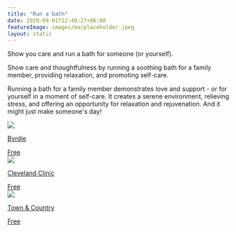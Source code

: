 ```yaml
---
title: "Run a bath"
date: 2020-09-01T12:49:27+06:00
featureImage: images/ma/placeholder.jpeg
layout: static
---
```


Show you care and run a bath for someone (or yourself).

Show care and thoughtfulness by running a soothing bath for a family member, providing relaxation, and promoting self-care.

Running a bath for a family member demonstrates love and support - or for yourself in a moment of self-care. It creates a serene environment, relieving stress, and offering an opportunity for relaxation and rejuvenation. And it might just make someone's day!

<a class="ma-link" href="https://www.byrdie.com/steps-to-create-the-perfect-bath-346964"><div class="ma-card ma-card-Community"><div class="ma-icon"><img src ="/images/Icon-check - community - opacity.svg"/></div><div class="ma-name"><p>Byrdie</p></div><div class="ma-paid-text"><span>Free</span></div></div></a><a class="ma-link" href="https://health.clevelandclinic.org/reasons-to-take-a-bath/"><div class="ma-card ma-card-Community"><div class="ma-icon"><img src ="/images/Icon-check - community - opacity.svg"/></div><div class="ma-name"><p>Cleveland Clinic</p></div><div class="ma-paid-text"><span>Free</span></div></div></a><a class="ma-link" href="https://www.townandcountrymag.com/style/beauty-products/a18673205/hot-baths-benefits/"><div class="ma-card ma-card-Community"><div class="ma-icon"><img src ="/images/Icon-check - community - opacity.svg"/></div><div class="ma-name"><p>Town & Country</p></div><div class="ma-paid-text"><span>Free</span></div></div></a>  

<br/><br/>






